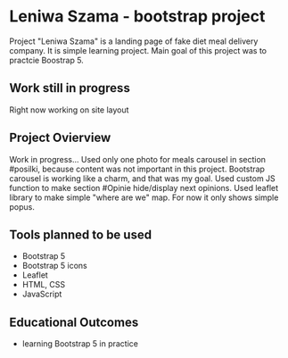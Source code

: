 # Leniwa Szama - bootstrap project

Project "Leniwa Szama" is a landing page of fake diet meal delivery company. It is simple learning project. Main goal of this project was to practcie Boostrap 5.

## Work still in progress

Right now working on site layout

## Project Ovierview

Work in progress...
Used only one photo for meals carousel in section #posilki, because content was not important in this project. Bootstrap carousel is working like a charm, and that was my goal.
Used custom JS function to make section #Opinie hide/display next opinions.
Used leaflet library to make simple "where are we" map. For now it only shows simple popus.

## Tools planned to be used

- Bootstrap 5
- Bootstrap 5 icons
- Leaflet
- HTML, CSS
- JavaScript

## Educational Outcomes

- learning Bootstrap 5 in practice
